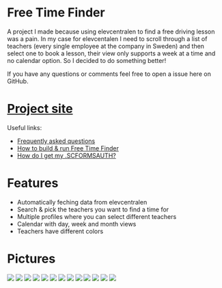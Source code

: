 # Free Time Finder
A project I made because using elevcentralen to find a free driving lesson was a pain. In my case for elevcentalen I need to scroll through a list of teachers (every single employee at the company in Sweden) and then select one to book a lesson, their view only supports a week at a time and no calendar option. So I decided to do something better!

If you have any questions or comments feel free to open a issue here on GitHub.

# [Project site](https://ftf.phma.dev)

Useful links:
- [Frequently asked questions](./guides/FAQ.md)
- [How to build & run Free Time Finder](./guides/how%20to%20run%20or%20build%20Free%20Time%20Finder.md)
- [How do I get my .SCFORMSAUTH?](./guides/how%20to%20get%20SCFORMSAUTH.md)

# Features
- Automatically feching data from elevcentralen
- Search & pick the teachers you want to find a time for
- Multiple profiles where you can select different teachers
- Calendar with day, week and month views
- Teachers have different colors

# Pictures
![](./guides/images/showcase/1.png)
![](./guides/images/showcase/2.png)
![](./guides/images/showcase/3.png)
![](./guides/images/showcase/4.png)
![](./guides/images/showcase/5.png)
![](./guides/images/showcase/6.png)
![](./guides/images/showcase/7.png)
![](./guides/images/showcase/8.png)
![](./guides/images/showcase/9.png)
![](./guides/images/showcase/10.png)
![](./guides/images/showcase/11.png)
![](./guides/images/showcase/12.png)
![](./guides/images/showcase/13.png)
